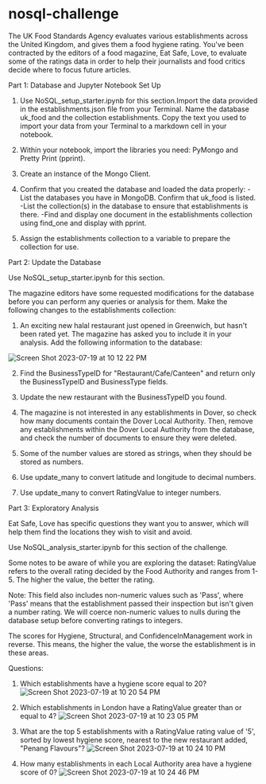 # nosql-challenge

The UK Food Standards Agency evaluates various establishments across the United Kingdom, and gives them a food hygiene rating. You've been contracted by the editors of a food magazine, Eat Safe, Love, to evaluate some of the ratings data in order to help their journalists and food critics decide where to focus future articles.

Part 1: Database and Jupyter Notebook Set Up

1. Use NoSQL_setup_starter.ipynb for this section.Import the data provided in the establishments.json file from your Terminal. Name the database uk_food and the collection establishments. Copy the text you used to import your data from your Terminal to a markdown cell in your notebook.

2. Within your notebook, import the libraries you need: PyMongo and Pretty Print (pprint).

3. Create an instance of the Mongo Client.

4. Confirm that you created the database and loaded the data properly:
-List the databases you have in MongoDB. Confirm that uk_food is listed.
-List the collection(s) in the database to ensure that establishments is there.
-Find and display one document in the establishments collection using find_one and display with pprint.

5. Assign the establishments collection to a variable to prepare the collection for use.

Part 2: Update the Database

Use NoSQL_setup_starter.ipynb for this section.

The magazine editors have some requested modifications for the database before you can perform any queries or analysis for them. Make the following changes to the establishments collection:

1. An exciting new halal restaurant just opened in Greenwich, but hasn't been rated yet. The magazine has asked you to include it in your analysis. Add the following information to the database:

![Screen Shot 2023-07-19 at 10 12 22 PM](https://github.com/kshirazi5/nosql-challenge/assets/116853144/2d3d9f85-d628-4054-b2f7-2eac02715eec)


2. Find the BusinessTypeID for "Restaurant/Cafe/Canteen" and return only the BusinessTypeID and BusinessType fields.

3. Update the new restaurant with the BusinessTypeID you found.

4. The magazine is not interested in any establishments in Dover, so check how many documents contain the Dover Local Authority. Then, remove any establishments within the Dover Local Authority from the database, and check the number of documents to ensure they were deleted.

5. Some of the number values are stored as strings, when they should be stored as numbers.
 1. Use update_many to convert latitude and longitude to decimal numbers.
 2. Use update_many to convert RatingValue to integer numbers.

Part 3: Exploratory Analysis

Eat Safe, Love has specific questions they want you to answer, which will help them find the locations they wish to visit and avoid.

Use NoSQL_analysis_starter.ipynb for this section of the challenge.

Some notes to be aware of while you are exploring the dataset:
RatingValue refers to the overall rating decided by the Food Authority and ranges from 1-5. The higher the value, the better the rating.

Note: This field also includes non-numeric values such as 'Pass', where 'Pass' means that the establishment passed their inspection but isn't given a number rating. We will coerce non-numeric values to nulls during the database setup before converting ratings to integers.

The scores for Hygiene, Structural, and ConfidenceInManagement work in reverse. This means, the higher the value, the worse the establishment is in these areas.

Questions:

1. Which establishments have a hygiene score equal to 20?
![Screen Shot 2023-07-19 at 10 20 54 PM](https://github.com/kshirazi5/nosql-challenge/assets/116853144/a3c7f43c-a0c5-4e79-9106-a601556aec82)

2. Which establishments in London have a RatingValue greater than or equal to 4?
![Screen Shot 2023-07-19 at 10 23 05 PM](https://github.com/kshirazi5/nosql-challenge/assets/116853144/5f0d664d-4db3-4230-b5e4-30321dab0575)

3. What are the top 5 establishments with a RatingValue rating value of '5', sorted by lowest hygiene score, nearest to the new restaurant added, "Penang Flavours"?
![Screen Shot 2023-07-19 at 10 24 10 PM](https://github.com/kshirazi5/nosql-challenge/assets/116853144/d4cc26b5-0022-4252-bce9-d0c2194addd9)

4. How many establishments in each Local Authority area have a hygiene score of 0?
![Screen Shot 2023-07-19 at 10 24 46 PM](https://github.com/kshirazi5/nosql-challenge/assets/116853144/4280fdad-7dd0-4d91-aa54-ca8c522e3f95)




